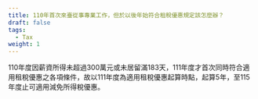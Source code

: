 ```yaml
---
title: 110年首次來臺從事專業工作，但於以後年始符合租稅優惠規定該怎麼辦？
draft: false
tags:
  - Tax
weight: 1
---
```

110年度因薪資所得未超過300萬元或未居留滿183天，111年度才首次同時符合適用租稅優惠之各項條件，故以111年度為適用租稅優惠起算時點，起算5年，至115年度止可適用減免所得稅優惠。